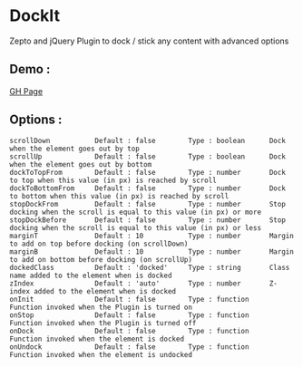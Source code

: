 DockIt
================================

Zepto and jQuery Plugin to dock / stick any content with advanced options

Demo :
---------

[GH Page](http://oxydesign.github.io/DockIt/)

Options :
---------


	scrollDown           Default : false        Type : boolean      Dock when the element goes out by top
	scrollUp             Default : false        Type : boolean      Dock when the element goes out by bottom
	dockToTopFrom        Default : false        Type : number       Dock to top when this value (in px) is reached by scroll
	dockToBottomFrom     Default : false        Type : number       Dock to bottom when this value (in px) is reached by scroll
	stopDockFrom         Default : false        Type : number       Stop docking when the scroll is equal to this value (in px) or more
	stopDockBefore       Default : false        Type : number       Stop docking when the scroll is equal to this value (in px) or less
	marginT              Default : 10           Type : number       Margin to add on top before docking (on scrollDown)
	marginB              Default : 10           Type : number       Margin to add on bottom before docking (on scrollUp)
	dockedClass          Default : 'docked'     Type : string       Class name added to the element when is docked
	zIndex               Default : 'auto'       Type : number       Z-index added to the element when is docked
	onInit               Default : false        Type : function     Function invoked when the Plugin is turned on
	onStop               Default : false        Type : function     Function invoked when the Plugin is turned off
	onDock               Default : false        Type : function     Function invoked when the element is docked
	onUndock             Default : false        Type : function     Function invoked when the element is undocked